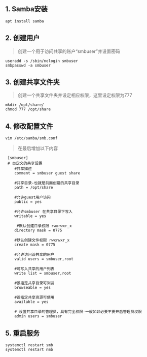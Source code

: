 ## 1. Samba安装

``` shell
apt install samba
```
## 2. 创建用户

  > 创建一个用于访问共享的账户“smbuser”并设置密码

```
useradd -s /sbin/nologin smbuser
smbpasswd -a smbuser
```
## 3. 创建共享文件夹
> 创建一个共享文件夹并设定相应权限，这里设定权限为777 
```
mkdir /opt/share/
chmod 777 /opt/share
```
 ## 4. 修改配置文件
 ```
vim /etc/samba/smb.conf
```
> 在最后增加以下内容
```
 [smbuser]
 # 自定义的共享设置 
    #共享描述
    comment = smbuser guest share 

    #共享目录-也就是前面创建的共享目录
    path = /opt/share

    #允许guest用户访问
    public = yes    

    #允许smbuser 在共享目录下写入
    writable = yes 

     #默认创建目录权限 rwxrwxr_x
    directory mask = 0775  

    #默认创建文件权限 rwxrwxr_x
    create mask = 0775 

    #允许访问该共享的用户
    valid users = smbuser,root  

    #可写入共享的用户列表
    write list = smbuser,root  

    #该指定共享目录可浏览
    browseable = yes   

    #该指定共享资源可使用
    available = yes     

    # 设置共享目录的管理员，具有完全权限-一般如非必要不要开启管理员权限
    admin users = smbuser
```
## 5. 重启服务
```
systemctl restart smb
systemctl restart nmb
```
<!-- ##{"script":"<script src='https://blog.meekdai.com/Gmeek/plugins/GmeekTOC.js'></script>"}## -->